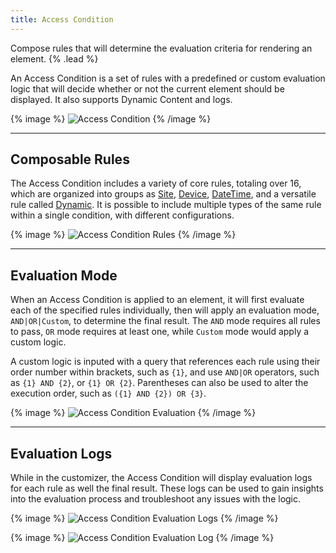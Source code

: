 ```yaml
---
title: Access Condition
---
```


Compose rules that will determine the evaluation criteria for rendering an element. {% .lead %}

An Access Condition is a set of rules with a predefined or custom evaluation logic that will decide whether or not the current element should be displayed. It also supports Dynamic Content and logs.

{% image %}
![Access Condition](/assets/ytp/access/access-condition.webp)
{% /image %}

---

## Composable Rules

The Access Condition includes a variety of core rules, totaling over 16, which are organized into groups as [Site](../rules/site), [Device](../rules/device), [DateTime](../rules/datetime), and a versatile rule called [Dynamic](../rules/dynamic). It is possible to include multiple types of the same rule within a single condition, with different configurations.

{% image %}
![Access Condition Rules](/assets/ytp/access/access-condition-rules.webp)
{% /image %}

---

## Evaluation Mode

When an Access Condition is applied to an element, it will first evaluate each of the specified rules individually, then will apply an evaluation mode, `AND|OR|Custom`, to determine the final result. The `AND` mode requires all rules to pass, `OR` mode requires at least one, while `Custom` mode would apply a custom logic.

A custom logic is inputed with a query that references each rule using their order number within brackets, such as `{1}`, and use `AND|OR` operators, such as `{1} AND {2}`, or `{1} OR {2}`. Parentheses can also be used to alter the execution order, such as `({1} AND {2}) OR {3}`.

{% image %}
![Access Condition Evaluation](/assets/ytp/access/access-condition-evaluation.webp)
{% /image %}

---

## Evaluation Logs

While in the customizer, the Access Condition will display evaluation logs for each rule as well the final result. These logs can be used to gain insights into the evaluation process and troubleshoot any issues with the logic.

{% image %}
![Access Condition Evaluation Logs](/assets/ytp/access/access-condition-logs.webp)
{% /image %}

{% image %}
![Access Condition Evaluation Log](/assets/ytp/access/access-condition-log.webp)
{% /image %}
